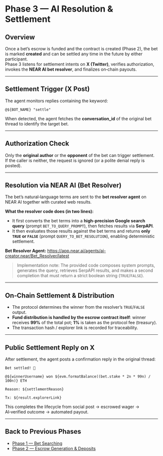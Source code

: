 # **Phase 3 — AI Resolution & Settlement**

## **Overview**
Once a bet’s escrow is funded and the contract is created (Phase 2), the bet is marked **created** and can be settled any time in the future by either participant.  
Phase 3 listens for settlement intents on **X (Twitter)**, verifies authorization, invokes the **NEAR AI bet resolver**, and finalizes on‑chain payouts.

---

## **Settlement Trigger (X Post)**
The agent monitors replies containing the keyword:
```
@${BOT_NAME} "settle"
```
When detected, the agent fetches the **conversation_id** of the original bet thread to identify the target bet.

---

## **Authorization Check**
Only the **original author** or the **opponent** of the bet can trigger settlement.  
If the caller is neither, the request is ignored (or a polite denial reply is posted).

---

## **Resolution via NEAR AI (Bet Resolver)**
The bet’s natural‑language terms are sent to the **bet resolver agent** on NEAR AI together with curated web results.

**What the resolver code does (in two lines):**
- It first converts the bet terms into a **high‑precision Google search query** (prompt `BET_TO_QUERY_PROMPT`), then fetches results via **SerpAPI**.  
- It then evaluates those results against the bet terms and returns **only `TRUE` or `FALSE`** (prompt `QUERY_TO_BET_RESOLUTION`), enabling deterministic settlement.

**Bet Resolver Agent:** https://app.near.ai/agents/ai-creator.near/Bet_Resolver/latest

> Implementation note: The provided code composes system prompts, generates the query, retrieves SerpAPI results, and makes a second completion that must return a strict boolean string (`TRUE`/`FALSE`).

---

## **On‑Chain Settlement & Distribution**
- The protocol determines the winner from the resolver’s `TRUE`/`FALSE` output.  
- **Fund distribution is handled by the escrow contract itself**: winner receives **99%** of the total pot; **1%** is taken as the protocol fee (treasury).  
- The transaction hash / explorer link is recorded for traceability.

---

## **Public Settlement Reply on X**
After settlement, the agent posts a confirmation reply in the original thread:
```text
Bet settled! 🎉

@${winnerUsername} won ${evm.formatBalance((bet.stake * 2n * 99n) / 100n)} ETH

Reason: ${settlementReason}

Tx: ${result.explorerLink}
```

This completes the lifecycle from social post → escrowed wager → AI‑verified outcome → automated payout.

---

## **Back to Previous Phases**
- [Phase 1 — Bet Searching](./Phase1.md)  
- [Phase 2 — Escrow Generation & Deposits](./Phase2.md)
